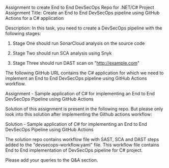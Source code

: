 Assignment to create End to End DevSecOps Repo for .NET/C# Project
Assignment Title: Create an End to End DevSecOps pipeline using GitHub Actions for a C# application

Description: In this task, you need to create a DevSecOps pipeline with the following stages:

1) Stage One should run SonarCloud analysis on the source code

2) Stage Two should run SCA analysis using Snyk

3) Stage Three should run DAST scan on "http://example.com"



The following GitHub URL contains the C# application for which we need to implement an End to End DevSecOps pipeline using GitHub Actions workflow.

Assignment - Sample application of C# for implementing an End to End DevSecOps Pipeline using GitHub Actions



Solution of this assignment is present in the following repo. But please only look into this solution after implementing the Github actions workflow:

Solution - Sample application of C# for implementing an End to End DevSecOps Pipeline using GitHub Actions



The solution repo contains workflow file with SAST, SCA and DAST steps added to the "devsecops-workflow.yaml" file. This workflow file contains End to End implementation of DevSecOps pipeline for C# project.



Please add your queries to the Q&A section.